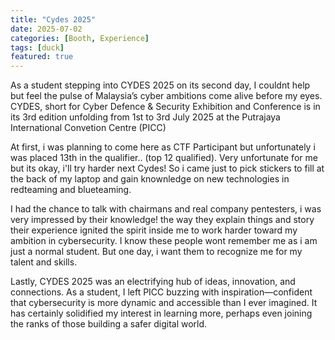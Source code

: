 ```yaml
---
title: "Cydes 2025"
date: 2025-07-02
categories: [Booth, Experience]
tags: [duck]
featured: true
---
```


As a student stepping into CYDES 2025 on its second day, I couldnt help but feel the pulse of Malaysia’s cyber ambitions come alive before my eyes. CYDES, short for Cyber Defence & Security Exhibition and Conference is in its 3rd edition unfolding from 1st to 3rd July 2025 at the Putrajaya International Convetion Centre (PICC)

At first, i was planning to come here as CTF Participant but unfortunately i was placed 13th in the qualifier.. (top 12 qualified). Very unfortunate for me but its okay, i'll try harder next Cydes! So i came just to pick stickers to fill at the back of my laptop and gain knownledge on new technologies in redteaming and blueteaming.

I had the chance to talk with chairmans and real company pentesters, i was very impressed by their knowledge! the way they explain things and story their experience ignited the spirit inside me to work harder toward my ambition in cybersecurity. I know these people wont remember me as i am just a normal student. But one day, i want them to recognize me for my talent and skills.

Lastly, CYDES 2025 was an electrifying hub of ideas, innovation, and connections. As a student, I left PICC buzzing with inspiration—confident that cybersecurity is more dynamic and accessible than I ever imagined. It has certainly solidified my interest in learning more, perhaps even joining the ranks of those building a safer digital world.